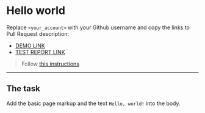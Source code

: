 # Hello world
Replace `<your_account>` with your Github username and copy the links to Pull Request description:
- [DEMO LINK](https://IvanTkachenko3301.github.io/layout_hello-world/)
- [TEST REPORT LINK](https://IvanTkachenko3301.github.io/layout_hello-world/report/html_report/)

> Follow [this instructions](https://mate-academy.github.io/layout_task-guideline/#how-to-solve-the-layout-tasks-on-github)
___

## The task 
Add the basic page markup and the text `Hello, world!` into the body.
